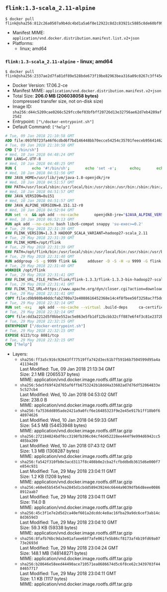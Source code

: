 ## `flink:1.3-scala_2.11-alpine`

```console
$ docker pull flink@sha256:812c26a0507a9b4dc4bd1a5a6f8e12922c8d2c83921c5885c8de60bf99970b93
```

-	Manifest MIME: `application/vnd.docker.distribution.manifest.list.v2+json`
-	Platforms:
	-	linux; amd64

### `flink:1.3-scala_2.11-alpine` - linux; amd64

```console
$ docker pull flink@sha256:2337ae2d7fa81df89e528bde673f19be82963bea316a09c0267c3ff45e960324
```

-	Docker Version: 17.06.2-ce
-	Manifest MIME: `application/vnd.docker.distribution.manifest.v2+json`
-	Total Size: **206.0 MB (206038058 bytes)**  
	(compressed transfer size, not on-disk size)
-	Image ID: `sha256:d44c5209cae0266c529fcc0ef03bfbff20726d13e32756ae62d7eb4289af25d2`
-	Entrypoint: `["\/docker-entrypoint.sh"]`
-	Default Command: `["help"]`

```dockerfile
# Tue, 09 Jan 2018 21:10:58 GMT
ADD file:093f0723fa46f6cdbd6f7bd146448bb70ecce54254c35701feeceb956414622f in / 
# Tue, 09 Jan 2018 21:10:58 GMT
CMD ["/bin/sh"]
# Wed, 10 Jan 2018 04:48:24 GMT
ENV LANG=C.UTF-8
# Wed, 10 Jan 2018 04:48:25 GMT
RUN { 		echo '#!/bin/sh'; 		echo 'set -e'; 		echo; 		echo 'dirname "$(dirname "$(readlink -f "$(which javac || which java)")")"'; 	} > /usr/local/bin/docker-java-home 	&& chmod +x /usr/local/bin/docker-java-home
# Wed, 10 Jan 2018 04:51:56 GMT
ENV JAVA_HOME=/usr/lib/jvm/java-1.8-openjdk/jre
# Wed, 10 Jan 2018 04:51:57 GMT
ENV PATH=/usr/local/sbin:/usr/local/bin:/usr/sbin:/usr/bin:/sbin:/bin:/usr/lib/jvm/java-1.8-openjdk/jre/bin:/usr/lib/jvm/java-1.8-openjdk/bin
# Wed, 10 Jan 2018 04:51:57 GMT
ENV JAVA_VERSION=8u151
# Wed, 10 Jan 2018 04:51:57 GMT
ENV JAVA_ALPINE_VERSION=8.151.12-r0
# Wed, 10 Jan 2018 04:52:04 GMT
RUN set -x 	&& apk add --no-cache 		openjdk8-jre="$JAVA_ALPINE_VERSION" 	&& [ "$JAVA_HOME" = "$(docker-java-home)" ]
# Wed, 10 Jan 2018 06:52:13 GMT
RUN apk add --no-cache bash libc6-compat snappy 'su-exec>=0.2'
# Tue, 29 May 2018 22:31:39 GMT
ENV FLINK_VERSION=1.3.3 HADOOP_SCALA_VARIANT=hadoop27-scala_2.11
# Tue, 29 May 2018 22:31:39 GMT
ENV FLINK_HOME=/opt/flink
# Tue, 29 May 2018 22:31:39 GMT
ENV PATH=/opt/flink/bin:/usr/local/sbin:/usr/local/bin:/usr/sbin:/usr/bin:/sbin:/bin:/usr/lib/jvm/java-1.8-openjdk/jre/bin:/usr/lib/jvm/java-1.8-openjdk/bin
# Tue, 29 May 2018 22:31:40 GMT
RUN addgroup -S -g 9999 flink &&     adduser -D -S -H -u 9999 -G flink -h $FLINK_HOME flink
# Tue, 29 May 2018 22:31:40 GMT
WORKDIR /opt/flink
# Tue, 29 May 2018 22:31:41 GMT
ENV FLINK_URL_FILE_PATH=flink/flink-1.3.3/flink-1.3.3-bin-hadoop27-scala_2.11.tgz
# Tue, 29 May 2018 22:31:41 GMT
ENV FLINK_TGZ_URL=https://www.apache.org/dyn/closer.cgi?action=download&filename=flink/flink-1.3.3/flink-1.3.3-bin-hadoop27-scala_2.11.tgz FLINK_ASC_URL=https://www.apache.org/dist/flink/flink-1.3.3/flink-1.3.3-bin-hadoop27-scala_2.11.tgz.asc
# Tue, 29 May 2018 22:31:41 GMT
COPY file:d9b980b40ddcfab2700a72e4088616452368e14c4f8fbee56f3258ac7f5dd913 in /KEYS 
# Tue, 29 May 2018 22:32:14 GMT
RUN set -ex;   apk add --no-cache --virtual .build-deps     ca-certificates     gnupg     openssl     tar   ;     wget -nv -O flink.tgz "$FLINK_TGZ_URL";   wget -nv -O flink.tgz.asc "$FLINK_ASC_URL";     export GNUPGHOME="$(mktemp -d)";   gpg --import /KEYS;   gpg --batch --verify flink.tgz.asc flink.tgz;   rm -rf "$GNUPGHOME" flink.tgz.asc;     tar -xf flink.tgz --strip-components=1;   rm flink.tgz;     apk del .build-deps;     chown -R flink:flink .;
# Tue, 29 May 2018 22:32:14 GMT
COPY file:dd3a2212d5f0bbe552ac5e863e5fb1df12bcbb32cff887e6f4f3c81e2372b6c1 in / 
# Tue, 29 May 2018 22:32:15 GMT
ENTRYPOINT ["/docker-entrypoint.sh"]
# Tue, 29 May 2018 22:32:15 GMT
EXPOSE 6123/tcp 8081/tcp
# Tue, 29 May 2018 22:32:15 GMT
CMD ["help"]
```

-	Layers:
	-	`sha256:ff3a5c916c92643ff77519ffa742d3ec61b7f591b6b7504599d95a4a41134e28`  
		Last Modified: Tue, 09 Jan 2018 21:13:34 GMT  
		Size: 2.1 MB (2065537 bytes)  
		MIME: application/vnd.docker.image.rootfs.diff.tar.gzip
	-	`sha256:5de5f69f42d765af6ffb6753242b18dd4a33602ad7d76df52064833e5c527cb4`  
		Last Modified: Wed, 10 Jan 2018 04:53:02 GMT  
		Size: 238.0 B  
		MIME: application/vnd.docker.image.rootfs.diff.tar.gzip
	-	`sha256:fa7536dd895ade2421a9a0fcf6e16485323f9e2e45e917b1ff18b0f648974626`  
		Last Modified: Wed, 10 Jan 2018 04:59:33 GMT  
		Size: 54.5 MB (54453948 bytes)  
		MIME: application/vnd.docker.image.rootfs.diff.tar.gzip
	-	`sha256:272184824bdf0cc3198fb396c04cf4d452228ee444f9e994d6942cc5485ba209`  
		Last Modified: Wed, 10 Jan 2018 07:43:12 GMT  
		Size: 1.3 MB (1308287 bytes)  
		MIME: application/vnd.docker.image.rootfs.diff.tar.gzip
	-	`sha256:fa542f310fb0e3acd3117f8c408b0e2cba2fcfbddbdb3615d6e000f7e854c931`  
		Last Modified: Tue, 29 May 2018 23:04:11 GMT  
		Size: 1.2 KB (1208 bytes)  
		MIME: application/vnd.docker.image.rootfs.diff.tar.gzip
	-	`sha256:e60e65b54547ea2845d1cbdd589439244c6644a9039dfb6d8eee00868912aab7`  
		Last Modified: Tue, 29 May 2018 23:04:11 GMT  
		Size: 114.0 B  
		MIME: application/vnd.docker.image.rootfs.diff.tar.gzip
	-	`sha256:45c3f1e7e2d5d2ca40ef601a2dcddc4e8ac16fba29a9dc6cef3ab14c8d3659d3`  
		Last Modified: Tue, 29 May 2018 23:04:10 GMT  
		Size: 59.3 KB (59338 bytes)  
		MIME: application/vnd.docker.image.rootfs.diff.tar.gzip
	-	`sha256:8fafb76bc9da3e01afaee68f7afe061fe5b86cf8173af4b19fd69a0773e2693d`  
		Last Modified: Tue, 29 May 2018 23:04:24 GMT  
		Size: 148.1 MB (148148271 bytes)  
		MIME: application/vnd.docker.image.rootfs.diff.tar.gzip
	-	`sha256:b28646e58eed44490ace710571ea8686674d5c6f8ce62c3439703f4484657717`  
		Last Modified: Tue, 29 May 2018 23:04:11 GMT  
		Size: 1.1 KB (1117 bytes)  
		MIME: application/vnd.docker.image.rootfs.diff.tar.gzip
